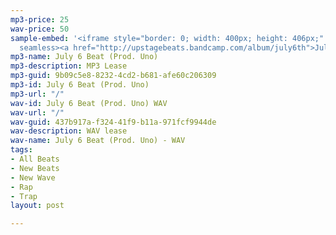 ```yaml
---
mp3-price: 25
wav-price: 50
sample-embed: '<iframe style="border: 0; width: 400px; height: 406px;" src="https://bandcamp.com/EmbeddedPlayer/album=745845777/size=large/bgcol=ffffff/linkcol=0687f5/artwork=none/track=4273965511/transparent=true/"
  seamless><a href="http://upstagebeats.bandcamp.com/album/july6th">July6th by UpstageBeats</a></iframe>'
mp3-name: July 6 Beat (Prod. Uno)
mp3-description: MP3 Lease
mp3-guid: 9b09c5e8-8232-4cd2-b681-afe60c206309
mp3-id: July 6 Beat (Prod. Uno)
mp3-url: "/"
wav-id: July 6 Beat (Prod. Uno) WAV
wav-url: "/"
wav-guid: 437b917a-f324-41f9-b11a-971fcf9944de
wav-description: WAV lease
wav-name: July 6 Beat (Prod. Uno) - WAV
tags:
- All Beats
- New Beats
- New Wave
- Rap
- Trap
layout: post

---
```

